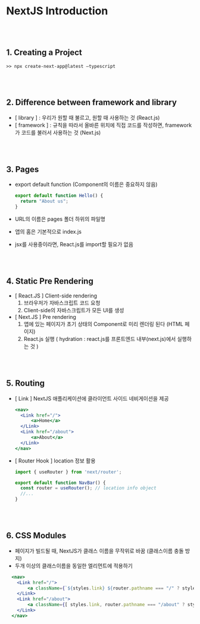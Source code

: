 # NextJS Introduction <br>

<br><br>

## 1. Creating a Project

    >> npx create-next-app@latest —typescript

<br><br>

## 2. Difference between framework and library

- [ library ] : 우리가 원할 때 불르고, 원할 때 사용하는 것 (React.js)
- [ framework ] : 규칙을 따라서 올바른 위치에 직접 코드를 작성하면, framework가 코드를 불러서 사용하는 것 (Next.js)

<br><br>

## 3. Pages

- export default function (Component의 이름은 중요하지 않음)

  ```jsx
  export default function Hello() {
    return "About us";
  }
  ```

- URL의 이름은 pages 폴더 하위의 파일명
- 앱의 홈은 기본적으로 index.js
- jsx를 사용중이라면, React.js를 import할 필요가 없음

<br><br>

## 4. Static Pre Rendering
- [ React.JS ] Client-side rendering    
  1. 브라우저가 자바스크립트 코드 요청
  2. Client-side의 자바스크립트가 모든 UI를 생성
- [ Next.JS ] Pre rendering
  1. 앱에 있는 페이지가 초기 상태의 Component로 미리 렌더링 된다 (HTML 페이지)
  2. React.js 실행 ( hydration : react.js를 프론트엔드 내부(next.js)에서 실행하는 것 )

<br><br>

## 5. Routing
- [ Link ] NextJS 애플리케이션에 클라이언트 사이드 네비게이션을 제공

  ```jsx
  <nav>
    <Link href="/">
        <a>Home</a>
    </Link>
    <Link href="/about">
        <a>About</a>
    </Link>
  </nav>
  ```
- [ Router Hook ] location 정보 활용

  ```jsx
  import { useRouter } from 'next/router';

  export default function NavBar() {
    const router = useRouter(); // location info object
    //...
  }
  ```

<br><br>

## 6. CSS Modules
- 페이지가 빌드될 때, NextJS가 클래스 이름을 무작위로 바꿈 (클래스이름 충돌 방지)
- 두개 이상의 클래스이름을 동일한 엘리먼트에 적용하기

```jsx
  <nav>
    <Link href="/">
        <a className={`${styles.link} ${router.pathname === "/" ? styles.active : ""}`}>Home</a>
    </Link>
    <Link href="/about">
        <a className={[ styles.link, router.pathname === "/about" ? styles.active : "", ].join(" ")}>About</a>            
    </Link>
  </nav>
```